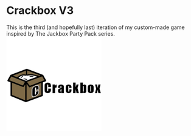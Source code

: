 # Crackbox V3
This is the third (and hopefully last) iteration of my custom-made game inspired by The Jackbox Party Pack series.
![Crackbox Logo](https://github.com/Kyrixty/crackbox-v3/blob/main/src/web/public/imgs/crackbox-logo-name.png?raw=true)
